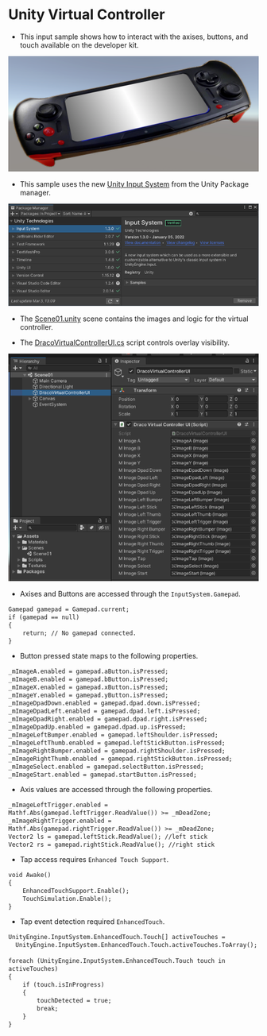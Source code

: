 # Unity Virtual Controller

* This input sample shows how to interact with the axises, buttons, and touch available on the developer kit.

![image_1](images/image_1.png)

* This sample uses the new [Unity Input System](https://docs.unity3d.com/Packages/com.unity.inputsystem@1.0/manual/QuickStartGuide.html) from the Unity Package manager.

![image_3](images/image_3.png)

* The [Scene01.unity](Assets/Scenes/Scene01.unity) scene contains the images and logic for the virtual controller.

* The [DracoVirtualControllerUI.cs](Assets\Scripts\DracoVirtualControllerUI.cs) script controls overlay visibility.

![image_2](images/image_2.png)

* Axises and Buttons are accessed through the `InputSystem.Gamepad`.

```
Gamepad gamepad = Gamepad.current;
if (gamepad == null)
{
    return; // No gamepad connected.
}
```

* Button pressed state maps to the following properties.

```
_mImageA.enabled = gamepad.aButton.isPressed;
_mImageB.enabled = gamepad.bButton.isPressed;
_mImageX.enabled = gamepad.xButton.isPressed;
_mImageY.enabled = gamepad.yButton.isPressed;
_mImageDpadDown.enabled = gamepad.dpad.down.isPressed;
_mImageDpadLeft.enabled = gamepad.dpad.left.isPressed;
_mImageDpadRight.enabled = gamepad.dpad.right.isPressed;
_mImageDpadUp.enabled = gamepad.dpad.up.isPressed;
_mImageLeftBumper.enabled = gamepad.leftShoulder.isPressed;
_mImageLeftThumb.enabled = gamepad.leftStickButton.isPressed;
_mImageRightBumper.enabled = gamepad.rightShoulder.isPressed;
_mImageRightThumb.enabled = gamepad.rightStickButton.isPressed;
_mImageSelect.enabled = gamepad.selectButton.isPressed;
_mImageStart.enabled = gamepad.startButton.isPressed;
```

* Axis values are accessed through the following properties.

```
_mImageLeftTrigger.enabled = Mathf.Abs(gamepad.leftTrigger.ReadValue()) >= _mDeadZone;
_mImageRightTrigger.enabled = Mathf.Abs(gamepad.rightTrigger.ReadValue()) >= _mDeadZone;
Vector2 ls = gamepad.leftStick.ReadValue(); //left stick
Vector2 rs = gamepad.rightStick.ReadValue(); //right stick
```

* Tap access requires `Enhanced Touch Support`.

```
void Awake()
{
    EnhancedTouchSupport.Enable();
    TouchSimulation.Enable();
}
```

* Tap event detection required `EnhancedTouch`.

```
UnityEngine.InputSystem.EnhancedTouch.Touch[] activeTouches =
  UnityEngine.InputSystem.EnhancedTouch.Touch.activeTouches.ToArray();

foreach (UnityEngine.InputSystem.EnhancedTouch.Touch touch in activeTouches)
{
    if (touch.isInProgress)
    {
        touchDetected = true;
        break;
    }
}
```
